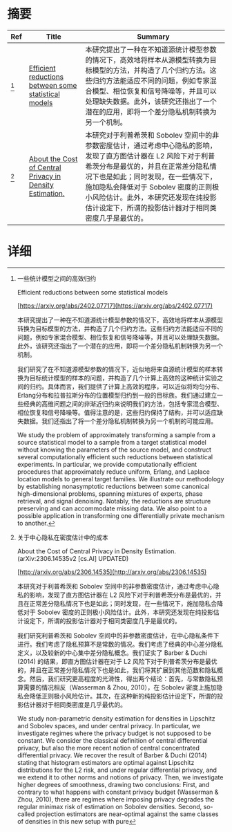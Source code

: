 # 摘要

| Ref | Title | Summary |
| --- | --- | --- |
| [^1] | [Efficient reductions between some statistical models](https://arxiv.org/abs/2402.07717) | 本研究提出了一种在不知道源统计模型参数的情况下，高效地将样本从源模型转换为目标模型的方法，并构造了几个归约方法。这些归约方法能适应不同的问题，例如专家混合模型、相位恢复和信号降噪等，并且可以处理缺失数据。此外，该研究还指出了一个潜在的应用，即将一个差分隐私机制转换为另一个机制。 |
| [^2] | [About the Cost of Central Privacy in Density Estimation.](http://arxiv.org/abs/2306.14535) | 本研究对于利普希茨和 Sobolev 空间中的非参数密度估计，通过考虑中心隐私的影响，发现了直方图估计器在 L2 风险下对于利普希茨分布是最优的，并且在正常差分隐私情况下也是如此；同时发现，在一些情况下，施加隐私会降低对于 Sobolev 密度的正则极小风险估计。此外，本研究还发现在纯投影估计设定下，所谓的投影估计器对于相同类密度几乎是最优的。 |

# 详细

[^1]: 一些统计模型之间的高效归约

    Efficient reductions between some statistical models

    [https://arxiv.org/abs/2402.07717](https://arxiv.org/abs/2402.07717)

    本研究提出了一种在不知道源统计模型参数的情况下，高效地将样本从源模型转换为目标模型的方法，并构造了几个归约方法。这些归约方法能适应不同的问题，例如专家混合模型、相位恢复和信号降噪等，并且可以处理缺失数据。此外，该研究还指出了一个潜在的应用，即将一个差分隐私机制转换为另一个机制。

    

    我们研究了在不知道源模型参数的情况下，近似地将来自源统计模型的样本转换为目标统计模型的样本的问题，并构造了几个计算上高效的这种统计实验之间的归约。具体而言，我们提供了计算上高效的程序，可以近似将均匀分布、Erlang分布和拉普拉斯分布的位置模型归约到一般的目标族。我们通过建立一些经典的高维问题之间的非渐近归约来说明我们的方法，包括专家混合模型、相位恢复和信号降噪等。值得注意的是，这些归约保持了结构，并可以适应缺失数据。我们还指出了将一个差分隐私机制转换为另一个机制的可能应用。

    We study the problem of approximately transforming a sample from a source statistical model to a sample from a target statistical model without knowing the parameters of the source model, and construct several computationally efficient such reductions between statistical experiments. In particular, we provide computationally efficient procedures that approximately reduce uniform, Erlang, and Laplace location models to general target families. We illustrate our methodology by establishing nonasymptotic reductions between some canonical high-dimensional problems, spanning mixtures of experts, phase retrieval, and signal denoising. Notably, the reductions are structure preserving and can accommodate missing data. We also point to a possible application in transforming one differentially private mechanism to another.
    
[^2]: 关于中心隐私在密度估计中的成本

    About the Cost of Central Privacy in Density Estimation. (arXiv:2306.14535v2 [cs.AI] UPDATED)

    [http://arxiv.org/abs/2306.14535](http://arxiv.org/abs/2306.14535)

    本研究对于利普希茨和 Sobolev 空间中的非参数密度估计，通过考虑中心隐私的影响，发现了直方图估计器在 L2 风险下对于利普希茨分布是最优的，并且在正常差分隐私情况下也是如此；同时发现，在一些情况下，施加隐私会降低对于 Sobolev 密度的正则极小风险估计。此外，本研究还发现在纯投影估计设定下，所谓的投影估计器对于相同类密度几乎是最优的。

    

    我们研究利普希茨和 Sobolev 空间中的非参数密度估计，在中心隐私条件下进行。我们考虑了隐私预算不是常数的情况。我们考虑了经典的中心差分隐私定义，以及较新的中心集中差分隐私概念。我们证实了 Barber & Duchi (2014) 的结果，即直方图估计器在对于 L2 风险下对于利普希茨分布是最优的，并且在正常差分隐私情况下也是如此，我们将其扩展到其他范数和隐私概念。然后，我们研究更高程度的光滑性，得出两个结论：首先，与常数隐私预算需要的情况相反（Wasserman &amp; Zhou, 2010），在 Sobolev 密度上施加隐私会降低正则极小风险估计。其次，在这种新的纯投影估计设定下，所谓的投影估计器对于相同类密度是几乎最优的。

    We study non-parametric density estimation for densities in Lipschitz and Sobolev spaces, and under central privacy. In particular, we investigate regimes where the privacy budget is not supposed to be constant. We consider the classical definition of central differential privacy, but also the more recent notion of central concentrated differential privacy. We recover the result of Barber \& Duchi (2014) stating that histogram estimators are optimal against Lipschitz distributions for the L2 risk, and under regular differential privacy, and we extend it to other norms and notions of privacy. Then, we investigate higher degrees of smoothness, drawing two conclusions: First, and contrary to what happens with constant privacy budget (Wasserman \& Zhou, 2010), there are regimes where imposing privacy degrades the regular minimax risk of estimation on Sobolev densities. Second, so-called projection estimators are near-optimal against the same classes of densities in this new setup with pure
    

